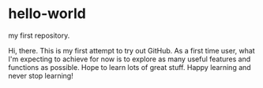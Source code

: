 # hello-world
my first repository.

Hi, there. This is my first attempt to try out GitHub.
As a first time user, what I'm expecting to achieve for now is to explore as many useful features and functions as possible.
Hope to learn lots of great stuff. Happy learning and never stop learning!
